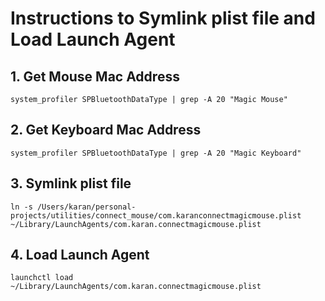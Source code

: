 # Instructions to Symlink plist file and Load Launch Agent

## 1. Get Mouse Mac Address
```shell
system_profiler SPBluetoothDataType | grep -A 20 "Magic Mouse"
```

## 2. Get Keyboard Mac Address
```shell
system_profiler SPBluetoothDataType | grep -A 20 "Magic Keyboard"
```

## 3. Symlink plist file

```shell
ln -s /Users/karan/personal-projects/utilities/connect_mouse/com.karanconnectmagicmouse.plist ~/Library/LaunchAgents/com.karan.connectmagicmouse.plist
```

## 4. Load Launch Agent

```shell
launchctl load ~/Library/LaunchAgents/com.karan.connectmagicmouse.plist
```

